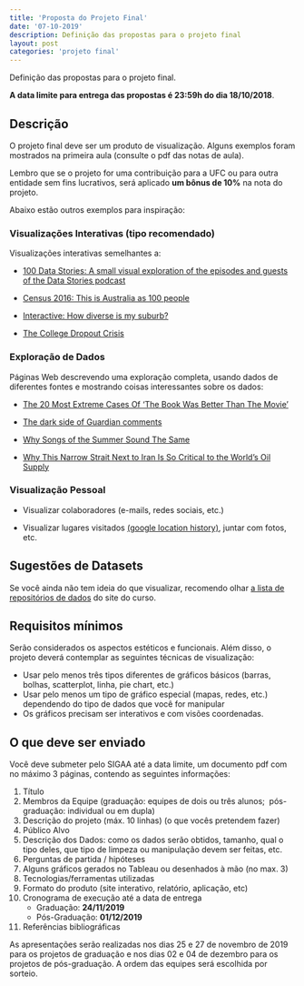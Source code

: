 ```yaml
---
title: 'Proposta do Projeto Final'
date: '07-10-2019'
description: Definição das propostas para o projeto final
layout: post
categories: 'projeto final'
---
```


Definição das propostas para o projeto final.

**A data limite para entrega das propostas é 23:59h do dia 18/10/2018**.

## Descrição
O projeto final deve ser um produto de visualização. Alguns exemplos foram mostrados na primeira aula (consulte o pdf das notas de aula). 

Lembro que se o projeto for uma contribuição para a UFC ou para outra entidade sem fins lucrativos, será aplicado **um bônus de 10%** na nota do projeto.

Abaixo estão outros exemplos para inspiração:

### Visualizações Interativas (tipo recomendado)

Visualizações interativas semelhantes a:

* [100 Data Stories: A small visual exploration of the episodes and guests of the Data Stories podcast](http://projects.datavis.club/100-data-stories/)

* [Census 2016: This is Australia as 100 people](http://www.abc.net.au/news/2017-06-27/census-australia-as-100-people/8634318?sf92773377=1)

* [Interactive: How diverse is my suburb?](http://www.sbs.com.au/news/interactive/how-diverse-is-my-suburb)

* [The College Dropout Crisis](https://www.nytimes.com/interactive/2019/05/23/opinion/sunday/college-graduation-rates-ranking.html) 


### Exploração de Dados

Páginas Web descrevendo uma exploração completa, usando dados de diferentes fontes e mostrando coisas interessantes sobre os dados:

* [The 20 Most Extreme Cases Of ‘The Book Was Better Than The Movie’](http://fivethirtyeight.com/features/the-20-most-extreme-cases-of-the-book-was-better-than-the-movie/)

* [The dark side of Guardian comments](https://www.theguardian.com/technology/2016/apr/12/the-dark-side-of-guardian-comments?CMP=share_btn_tw)

* [Why Songs of the Summer Sound The Same](https://www.nytimes.com/interactive/2018/08/09/opinion/do-songs-of-the-summer-sound-the-same.html)

* [Why This Narrow Strait Next to Iran
Is So Critical to the World’s Oil Supply](https://www.nytimes.com/interactive/2019/07/07/business/economy/iran-strait-of-hormuz-tankers.html) 

### Visualização Pessoal

* Visualizar colaboradores (e-mails, redes sociais, etc.)

* Visualizar lugares visitados [(google location history)](https://www.google.com/maps/timeline), juntar com fotos, etc.

## Sugestões de Datasets 

Se você ainda não tem ideia do que visualizar, recomendo olhar [a lista de repositórios de dados](/datavis-course/resources/) do site do curso.

## Requisitos mínimos

Serão considerados os aspectos estéticos e funcionais. Além disso, o projeto deverá contemplar as seguintes técnicas de visualização: 

* Usar pelo menos três tipos diferentes de gráficos básicos (barras, bolhas, scatterplot, linha, pie chart, etc.)
* Usar pelo menos um tipo de gráfico especial (mapas, redes, etc.) dependendo do tipo de dados que você for manipular
* Os gráficos precisam ser interativos e com visões coordenadas.

## O que deve ser enviado

Você deve submeter pelo SIGAA até a data limite, um documento pdf com no máximo 3 páginas, contendo as seguintes informações:

1. Título
2. Membros da Equipe (graduação: equipes de dois ou três alunos;  pós-graduação: individual ou em dupla)
3. Descrição do projeto (máx. 10 linhas) (o que vocês pretendem fazer)
4. Público Alvo
5. Descrição dos Dados: como os dados serão obtidos, tamanho, qual o tipo deles, que tipo de limpeza ou manipulação devem ser feitas, etc.
6. Perguntas de partida / hipóteses
7. Alguns gráficos gerados no Tableau ou desenhados à mão (no max. 3)
8. Tecnologias/ferramentas utilizadas
9. Formato do produto (site interativo, relatório, aplicação, etc)
10. Cronograma de execução até a data de entrega
    * Graduação: **24/11/2019**
    * Pós-Graduação: **01/12/2019**
11. Referências bibliográficas

As apresentações serão realizadas nos dias 25 e 27 de novembro de 2019 para os projetos de graduação e nos dias 02 e 04 de dezembro para os projetos de pós-graduação. A ordem das equipes será escolhida por sorteio.